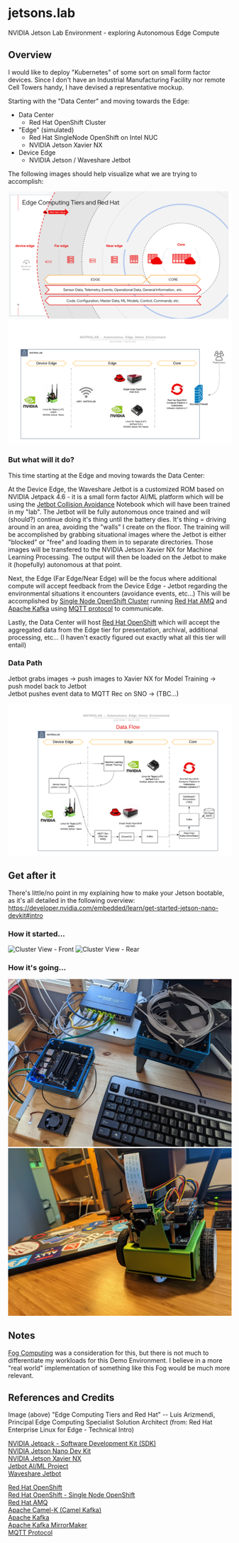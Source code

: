 # jetsons.lab
NVIDIA Jetson Lab Environment - exploring Autonomous Edge Compute 

## Overview
I would like to deploy "Kubernetes" of some sort on small form factor devices.  Since I don't have an Industrial Manufacturing Facility nor remote Cell Towers handy, I have devised a representative mockup.  

Starting with the "Data Center" and moving towards the Edge:
* Data Center
  * Red Hat OpenShift Cluster 
* "Edge" (simulated)
  * Red Hat SingleNode OpenShift on Intel NUC
  * NVIDIA Jetson Xavier NX
* Device Edge
  * NVIDIA Jetson / Waveshare Jetbot

The following images should help visualize what we are trying to accomplish:

![Edge Computing Tiers and Red Hat](images/Edge_Computing_Tiers_and_Red_Hat.png)  
![MatrixLab - Autonoumous Edge Demo Environment](images/MATRIXLAB_-_Autonomous_Edge_Demo_Environment.png)

### But what will it do?
This time starting at the Edge and moving towards the Data Center:

At the Device Edge, the Waveshare Jetbot is a customized ROM based on NVIDIA Jetpack 4.6 - it is a small form factor AI/ML platform which will be using the [Jetbot Collision Avoidance](https://jetbot.org/master/examples/collision_avoidance.html) Notebook which will have been trained in my "lab".  The Jetbot will be fully autonomous once trained and will (should?) continue doing it's thing until the battery dies.  It's thing = driving around in an area, avoiding the "walls" I create on the floor.  The training will be accomplished by grabbing situational images where the Jetbot is either "blocked" or "free" and loading them in to separate directories.  Those images will be transfered to the NVIDIA Jetson Xavier NX for Machine Learning Processing.  The output will then be loaded on the Jetbot to make it (hopefully) autonomous at that point.

Next, the Edge (Far Edge/Near Edge) will be the focus where additional compute will accept feedback from the Device Edge - Jetbot regarding the environmental situations it encounters (avoidance events, etc...)  This will be accomplished by [Single Node OpenShift Cluster](https://docs.openshift.com/container-platform/4.10/installing/installing_sno/install-sno-installing-sno.html) running [Red Hat AMQ](https://www.redhat.com/en/technologies/jboss-middleware/amq) and [Apache Kafka](https://kafka.apache.org/) using [MQTT protocol](https://en.wikipedia.org/wiki/MQTT) to communicate.

Lastly, the Data Center will host [Red Hat OpenShift](https://www.redhat.com/en/technologies/cloud-computing/openshift) which will accept the aggregated data from the Edge tier for presentation, archival, additional processing, etc...  (I haven't exactly figured out exactly what all this tier will entail)

### Data Path
Jetbot grabs images -> push images to Xavier NX for Model Training -> push model back to Jetbot  
Jetbot pushes event data to MQTT Rec on SNO ->  (TBC...)

![MatrixLab - Autonoumous Edge Demo Environment - Data Flow](images/MATRIXLAB_-_Autonomous_Edge_Demo_Environment-DataFlow.png)

## Get after it
There's little/no point in my explaining how to make your Jetson bootable, as it's all detailed in the following overview:    
https://developer.nvidia.com/embedded/learn/get-started-jetson-nano-devkit#intro

### How it started...
![Cluster View - Front](images/da_cluster_front.png)
![Cluster View - Rear](images/da_cluster_rear.png)

### How it's going...  
![My Gear](images/gear_20220116.jpeg)
![Da Jetbot](images/da_jetbot.jpeg)

## Notes
[Fog Computing](https://en.wikipedia.org/wiki/Fog_computing) was a consideration for this, but there is not much to differentiate my workloads for this Demo Environment.  I believe in a more "real world" implementation of something like this Fog would be much more relevant.

## References and Credits
Image (above) "Edge Computing Tiers and Red Hat" -- Luis Arizmendi, Principal Edge Computing Specialist Solution Architect (from: Red Hat Enterprise Linux for Edge - Technical Intro)

[NVIDIA Jetpack - Software Development Kit (SDK)](https://developer.nvidia.com/embedded/jetpack)  
[NVIDIA Jetson Nano Dev Kit](https://developer.nvidia.com/embedded/jetson-nano-developer-kit)  
[NVIDIA Jetson Xavier NX](https://www.nvidia.com/en-us/autonomous-machines/embedded-systems/jetson-xavier-nx/)  
[Jetbot AI/ML Project](https://jetbot.org/master/index.html)  
[Waveshare Jetbot](https://jetbot.org/master/third_party_kits.html)  
  
[Red Hat OpenShift](https://www.redhat.com/en/technologies/cloud-computing/openshift)  
[Red Hat OpenShift - Single Node OpenShift](https://docs.openshift.com/container-platform/4.10/installing/installing_sno/install-sno-preparing-to-install-sno.html)  
[Red Hat AMQ](https://www.redhat.com/en/technologies/jboss-middleware/amq)  
[Apache Camel-K (Camel Kafka)](https://camel.apache.org/camel-k/1.9.x/index.html)  
[Apache Kafka](https://kafka.apache.org/)  
[Apache Kafka MirrorMaker](https://docs.confluent.io/4.0.0/multi-dc/mirrormaker.html)  
[MQTT Protocol](https://en.wikipedia.org/wiki/MQTT)  
